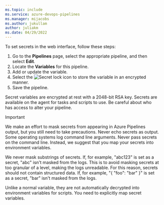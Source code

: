 ```yaml
---
ms.topic: include
ms.service: azure-devops-pipelines
ms.manager: mijacobs
ms.author: jukullam
author: juliakm
ms.date: 04/29/2022
---
```


To set secrets in the web interface, follow these steps:

1. Go to the **Pipelines** page, select the appropriate pipeline, and then select **Edit**.
1. Locate the **Variables** for this pipeline.
1. Add or update the variable.
1. Select the ![Secret](../media/variables/secret-variable-icon.png) lock icon to store the variable in an encrypted manner.
1. Save the pipeline.

Secret variables are encrypted at rest with a 2048-bit RSA key.
Secrets are available on the agent for tasks and scripts to use. Be careful about who has access to alter your pipeline.

> [!IMPORTANT]
> We make an effort to mask secrets from appearing in Azure Pipelines output, but you still need to take precautions. Never echo secrets as output.
> Some operating systems log command line arguments. Never pass secrets on the command line.
> Instead, we suggest that you map your secrets into environment variables.
> 
> We never mask substrings of secrets. If, for example, "abc123" is set as a secret, "abc" isn't masked from the logs.
> This is to avoid masking secrets at too granular of a level, making the logs unreadable.
> For this reason, secrets should not contain structured data. If, for example, "{ "foo": "bar" }" is set as a secret,
> "bar" isn't masked from the logs.

Unlike a normal variable, they are not automatically decrypted into environment variables for scripts. You need to explicitly map secret variables.
